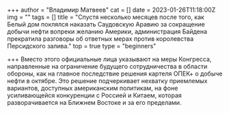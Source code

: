 +++
author = "Владимир Матвеев"
cat = []
date = 2023-01-26T11:18:00Z
img = ""
tags = []
title = "Спустя несколько месяцев после того, как Белый дом поклялся наказать Саудовскую Аравию за сокращение добычи нефти вопреки желанию Америки, администрация Байдена прекратила разговоры об ответных мерах против королевства Персидского залива."
top = true
type = "beginners"

+++
Вместо этого официальные лица указывают на меры Конгресса, направленные на ограничение будущего сотрудничества в области обороны, как на главное последствие решения картеля ОПЕК+ о добыче нефти в октябре. Это решение подчеркивает нехватку приемлемых вариантов, доступных американским политикам, на фоне усиливающейся конкуренции с Россией и Китаем, которая разворачивается на Ближнем Востоке и за его пределами.
